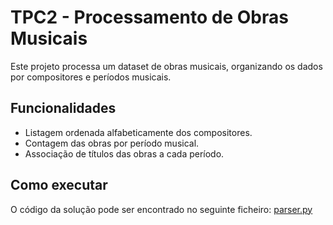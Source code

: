 # TPC2 - Processamento de Obras Musicais

Este projeto processa um dataset de obras musicais, organizando os dados por compositores e períodos musicais.

## Funcionalidades
- Listagem ordenada alfabeticamente dos compositores.
- Contagem das obras por período musical.
- Associação de títulos das obras a cada período.

## Como executar

O código da solução pode ser encontrado no seguinte ficheiro: 
[parser.py](https://github.com/filipel65/PL2025-A104185/blob/main/TPC2/parser.py)

